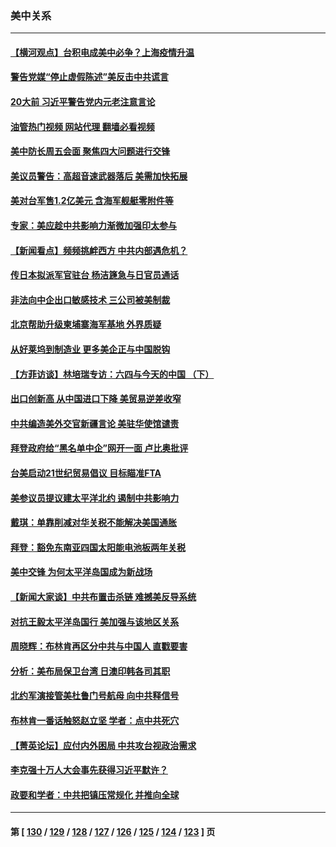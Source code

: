 ### 美中关系
---
#### [【横河观点】台积电成美中必争？上海疫情升温](../../pages/nf1412576/n13756147.md?06100845) 
#### [警告党媒“停止虚假陈述”美反击中共谎言](../../pages/nf1412576/n13755809.md?06100845) 
#### [20大前 习近平警告党内元老注意言论](../../pages/nf1412576/n13755205.md?06100845) 
#### [油管热门视频 网站代理 翻墙必看视频](http://209.222.30.114:81/youtube.html?06100845)
#### [美中防长周五会面 聚焦四大问题进行交锋](../../pages/nf1412576/n13755758.md?06100845) 
#### [美议员警告：高超音速武器落后 美需加快拓展](../../pages/nf1412576/n13755647.md?06100845) 
#### [美对台军售1.2亿美元 含海军舰艇零附件等](../../pages/nf1412576/n13755533.md?06100845) 
#### [专家：美应趁中共影响力渐微加强印太参与](../../pages/nf1412576/n13755516.md?06100845) 
#### [【新闻看点】频频挑衅西方 中共内部遇危机？](../../pages/nf1412576/n13755017.md?06100845) 
#### [传日本拟派军官驻台 杨洁篪急与日官员通话](../../pages/nf1412576/n13755097.md?06100845) 
#### [非法向中企出口敏感技术 三公司被美制裁](../../pages/nf1412576/n13755233.md?06100845) 
#### [北京帮助升级柬埔寨海军基地 外界质疑](../../pages/nf1412576/n13755167.md?06100845) 
#### [从好莱坞到制造业 更多美企正与中国脱钩](../../pages/nf1412576/n13754651.md?06100845) 
#### [【方菲访谈】林培瑞专访：六四与今天的中国 （下）](../../pages/nf1412576/n13754267.md?06100845) 
#### [出口创新高 从中国进口下降 美贸易逆差收窄](../../pages/nf1412576/n13754360.md?06100845) 
#### [中共编造美外交官新疆言论 美驻华使馆谴责](../../pages/nf1412576/n13754364.md?06100845) 
#### [拜登政府给“黑名单中企”网开一面 卢比奥批评](../../pages/nf1412576/n13754340.md?06100845) 
#### [台美启动21世纪贸易倡议 目标瞄准FTA](../../pages/nf1412576/n13754116.md?06100845) 
#### [美参议员提议建太平洋北约 遏制中共影响力](../../pages/nf1412576/n13754266.md?06100845) 
#### [戴琪：单靠削减对华关税不能解决美国通胀](../../pages/nf1412576/n13753645.md?06100845) 
#### [拜登：豁免东南亚四国太阳能电池板两年关税](../../pages/nf1412576/n13753566.md?06100845) 
#### [美中交锋 为何太平洋岛国成为新战场](../../pages/nf1412576/n13753575.md?06100845) 
#### [【新闻大家谈】中共布置击杀链 难撼美反导系统](../../pages/nf1412576/n13753489.md?06100845) 
#### [对抗王毅太平洋岛国行 美加强与该地区关系](../../pages/nf1412576/n13752906.md?06100845) 
#### [周晓辉：布林肯再区分中共与中国人 直戳要害](../../pages/nf1412576/n13752875.md?06100845) 
#### [分析：美布局保卫台湾 日澳印韩各司其职](../../pages/nf1412576/n13751378.md?06100845) 
#### [北约军演接管美杜鲁门号航母 向中共释信号](../../pages/nf1412576/n13751927.md?06100845) 
#### [布林肯一番话触怒赵立坚 学者：点中共死穴](../../pages/nf1412576/n13751882.md?06100845) 
#### [【菁英论坛】应付内外困局 中共攻台视政治需求](../../pages/nf1412576/n13752381.md?06100845) 
#### [李克强十万人大会事先获得习近平默许？](../../pages/nf1412576/n13752436.md?06100845) 
#### [政要和学者：中共把镇压常规化 并推向全球](../../pages/nf1412576/n13752426.md?06100845) 

---
#### 第 [ [130](./130.md?06100845) / [129](./129.md?06100845) / [128](./128.md?06100845) / [127](./127.md?06100845) / [126](./126.md?06100845) / [125](./125.md?06100845) / [124](./124.md?06100845) / [123](./123.md?06100845) ] 页
